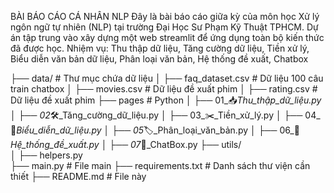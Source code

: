 BÀI BÁO CÁO CÁ NHÂN NLP
Đây là bài báo cáo giữa kỳ của môn học Xử lý ngôn ngữ tự nhiên (NLP) tại trường Đại Học Sư Phạm Kỹ Thuật TPHCM. Dự án tập trung vào xây dựng một web streamlit để ứng dụng toàn bộ kiến thức đã được học.
Nhiệm vụ: Thu thập dữ liệu, Tăng cường dữ liệu, Tiền xử lý, Biểu diễn văn bản dữ liệu, Phân loại văn bản, Hệ thống đề xuất, Chatbox

├── data/                  # Thư mục chứa dữ liệu
│   ├── faq_dataset.csv    # Dữ liệu 100 câu train chatbox
│   ├── movies.csv         # Dữ liệu đề xuất phim
│   ├── rating.csv         # Dữ liệu đề xuất phim
├── pages                  # Python
│   ├── 01_📥_Thu_thập_dữ_liệu.py
│   ├── 02_🛠️_Tăng_cường_dữ_liệu.py
│   ├── 03_✂️_Tiền_xử_lý.py
│   ├── 04_🧮_Biểu_diễn_dữ_liệu.py
│   ├── 05_🏷️_Phân_loại_văn_bản.py
│   ├── 06_🎥_Hệ_thống_đề_xuất.py
│   ├── 07_💬_ChatBox.py
├── utils/                  
│   ├── helpers.py   
├── main.py                # File main
├── requirements.txt       # Danh sách thư viện cần thiết
├── README.md              # File này
